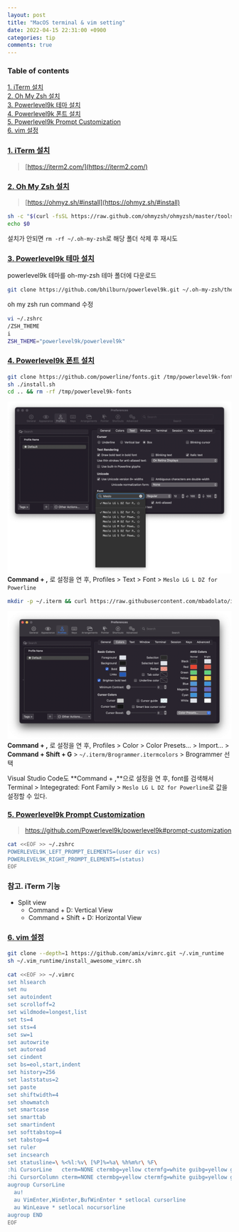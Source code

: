 ```yaml
---
layout: post
title: "MacOS terminal & vim setting"
date: 2022-04-15 22:31:00 +0900
categories: tip
comments: true
---
```

### Table of contents
<a href="#no1">1. iTerm 설치</a>  
<a href="#no2">2. Oh My Zsh 설치</a>  
<a href="#no3">3. Powerlevel9k 테마 설치</a>  
<a href="#no4">4. Powerlevel9k 폰트 설치</a>  
<a href="#no5">5. Powerlevel9k Prompt Customization</a>  
<a href="#no6">6. vim 설정</a>  
  

### <a id="no1" href="#no1">1. iTerm 설치</a>

> [https://iterm2.com/](https://iterm2.com/)

<!--
``` sh
(curl -fsSL https://iterm2.com/downloads/stable/latest | tar -x) && cp -R iTerm.app /Applications/ && rm -rf /iTerm.app
```
-->

### <a id="no2" href="#no2">2. Oh My Zsh 설치</a>

> [https://ohmyz.sh/#install](https://ohmyz.sh/#install)

``` sh
sh -c "$(curl -fsSL https://raw.github.com/ohmyzsh/ohmyzsh/master/tools/install.sh)"
echo $0
```  
  
설치가 안되면 `rm -rf ~/.oh-my-zsh`로 해당 폴더 삭제 후 재시도


### <a id="no3" href="#no3">3. Powerlevel9k 테마 설치</a>

powerlevel9k 테마를 oh-my-zsh 테마 폴더에 다운로드  
``` sh
git clone https://github.com/bhilburn/powerlevel9k.git ~/.oh-my-zsh/themes/powerlevel9k
```  

oh my zsh run command 수정  
``` sh
vi ~/.zshrc
/ZSH_THEME
i
ZSH_THEME="powerlevel9k/powerlevel9k"
```


### <a id="no4" href="#no4">4. Powerlevel9k 폰트 설치</a>

``` sh
git clone https://github.com/powerline/fonts.git /tmp/powerlevel9k-fonts && cd $_
sh ./install.sh
cd .. && rm -rf /tmp/powerlevel9k-fonts
```

![/contents/2022-04-15-macos-terminal-setting/iterm-font-setting.png](/contents/2022-04-15-macos-terminal-setting/iterm-font-setting.png)
**Command + ,** 로 설정을 연 후, Profiles > Text > Font > `Meslo LG L DZ for Powerline`

``` sh
mkdir -p ~/.iterm && curl https://raw.githubusercontent.com/mbadolato/iTerm2-Color-Schemes/master/schemes/Brogrammer.itermcolors > ~/.iterm/Brogrammer.itermcolors
```

![/contents/2022-04-15-macos-terminal-setting/iterm-color-setting.png](/contents/2022-04-15-macos-terminal-setting/iterm-color-setting.png)
**Command + ,** 로 설정을 연 후, Profiles > Color > Color Presets... > Import... > **Command + Shift + G** > `~/.iterm/Brogrammer.itermcolors` > Brogrammer 선택

Visual Studio Code도 **Command + ,**으로 설정을 연 후, font를 검색해서 Terminal > Integegrated: Font Family > `Meslo LG L DZ for Powerline`로 값을 설정할 수 있다.

### <a id="no5" href="#no5">5. Powerlevel9k Prompt Customization</a>

> https://github.com/Powerlevel9k/powerlevel9k#prompt-customization

``` sh
cat <<EOF >> ~/.zshrc
POWERLEVEL9K_LEFT_PROMPT_ELEMENTS=(user dir vcs)
POWERLEVEL9K_RIGHT_PROMPT_ELEMENTS=(status)
EOF
```


### 참고. iTerm 기능
* Split view
  * Command + D: Vertical View
  * Command + Shift + D: Horizontal View


### <a id="no6" href="#no6">6. vim 설정</a>

``` sh
git clone --depth=1 https://github.com/amix/vimrc.git ~/.vim_runtime
sh ~/.vim_runtime/install_awesome_vimrc.sh
```  

``` sh
cat <<EOF >> ~/.vimrc
set hlsearch
set nu
set autoindent
set scrolloff=2
set wildmode=longest,list
set ts=4
set sts=4
set sw=1
set autowrite
set autoread
set cindent
set bs=eol,start,indent
set history=256
set laststatus=2
set paste
set shiftwidth=4
set showmatch
set smartcase
set smarttab
set smartindent
set softtabstop=4
set tabstop=4
set ruler
set incsearch
set statusline=\ %<%l:%v\ [%P]%=%a\ %h%m%r\ %F\
:hi CursorLine   cterm=NONE ctermbg=yellow ctermfg=white guibg=yellow guifg=white
:hi CursorColumn cterm=NONE ctermbg=yellow ctermfg=white guibg=yellow guifg=white
augroup CursorLine
  au!
  au VimEnter,WinEnter,BufWinEnter * setlocal cursorline
  au WinLeave * setlocal nocursorline
augroup END
EOF
```